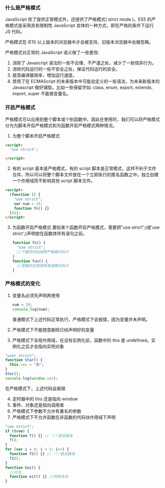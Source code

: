### 什么是严格模式

JavaScript 除了提供正常模式外，还提供了严格模式( strict mode )。ES5 的严格模式是采用具有限制性 JavaScript 变体的一种方式，即在严格的条件下运行 JS 代码。

严格模式在 IE10 以上版本的浏览器中才会被支持，旧版本浏览器中会被忽略。

严格模式对正常的 JavaScript 语义做了一些更改:

1. 消除了 Javascript 语法的一些不合理、不严谨之处，减少了一些怪异行为。
2. 消除代码运行的一些不安全之处，保证代码运行的安全。
3. 提高编译器效率，增加运行速度。
4. 禁用了在 ECMAScript 的未来版本中可能会定义的一些语法，为未来新版本的 Javascript 做好铺垫。比如一些保留字如: class, enum, export, extends, import, super 不能做变量名。

### 开启严格模式

严格模式可以应用到整个脚本或个别函数中。因此在使用时，我们可以将严格模式分为为脚本开启严格模式和为函数开启严格模式两种情况。

1. 为整个脚本开启严格模式

```html
<script>
  "use strict";

</script>
```

2.  有的 script 基本是严格模式，有的 script 脚本是正常模式，这样不利于文件合并，所以可以将整个脚本文件放在一个立即执行的匿名函数之中。独立创建一个作用域而不影响其他 script 脚本文件。

```html
<script>
  (function () {
    "use strict";
    var num = 10;
    function fn() {}
  })();
</script>
```

3. 为函数开启严格模式
   要给某个函数开启严格模式，需要把"use strict";(或'use strict';)声明放在函数体所有语句之前。

   ```javascript
   function fn() {
     "use strict";
     //下面的代码按照严格模式执行
   }
   function fun() {
     //里面的还是按照普通模式执行
   }
   ```

### 严格模式的变化

1. 变量名必须先声明再使用

   ```javascript
   num = 10;
   console.log(num);
   ```

   普通模式下上述代码正常执行，严格模式下会报错，因为变量并未声明。

2. 严格模式下不能随意删除已经声明好的变量
3. 严格模式下全局作用域，在没有实例化前，函数中的 this 是 undefined。实例化之后才会指向实例对象

```javascript
"user strict";
function Star() {
  this.sex = "男";
}
Star();
console.log(window.sex);
```

在严格模式下，上述代码会报错

4. 定时器中的 this 还是指向 window
5. 事件、对象还是指向调用者
6. 严格模式下参数不允许有重名的参数
7. 严格模式下不允许函数在非函数的代码块作用域下声明

```javascript
"use strict";
if (true) {
  function f() {} // !!!语法错误
  f();
}
for (var i = 0; i < 5; i++) {
  function f2() {} // !!!语法错误
  f2();
}
function baz() {
  //合法
  function eit() {} //同样合法
}
```
